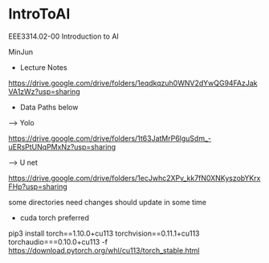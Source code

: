 # IntroToAI
EEE3314.02-00 Introduction to AI 

MinJun 

* Lecture Notes 

https://drive.google.com/drive/folders/1eqdkqzuh0WNV2dYwQG94FAzJakVA1zWz?usp=sharing

* Data Paths below

--> Yolo

https://drive.google.com/drive/folders/1t63JatMrP6lguSdm_-uERsPtUNqPMxNz?usp=sharing

--> U net

https://drive.google.com/drive/folders/1ecJwhc2XPv_kk7fN0XNKyszobYKrxFHp?usp=sharing

some directories need changes should update in some time

* cuda torch preferred

pip3 install torch==1.10.0+cu113 torchvision==0.11.1+cu113 torchaudio===0.10.0+cu113 -f https://download.pytorch.org/whl/cu113/torch_stable.html

